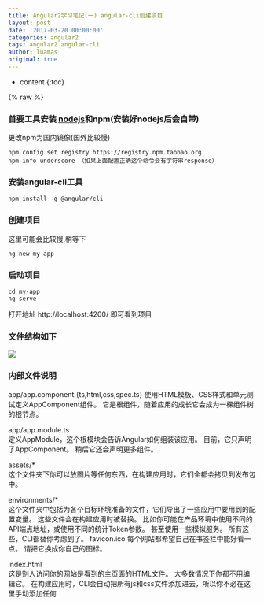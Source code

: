 ```yaml
---
title: Angular2学习笔记(一) angular-cli创建项目
layout: post
date: '2017-03-20 00:00:00'
categories: angular2
tags: angular2 angular-cli
author: luamas
original: true
---
```


* content
{:toc}

{% raw %}
### 首要工具安装 [nodejs](https://nodejs.org/en/)和npm(安装好nodejs后会自带)
更改npm为国内镜像(国外比较慢)

```
npm config set registry https://registry.npm.taobao.org 
npm info underscore （如果上面配置正确这个命令会有字符串response）
```



### 安装angular-cli工具

```
npm install -g @angular/cli
```

### 创建项目
这里可能会比较慢,稍等下

```
ng new my-app
```
### 启动项目

```
cd my-app
ng serve
```
打开地址 http://localhost:4200/ 即可看到项目

### 文件结构如下
![](http://luamas.github.io/images/2017/03/20/file_structure.png)

### 内部文件说明

app/app.component.{ts,html,css,spec.ts}	
使用HTML模板、CSS样式和单元测试定义AppComponent组件。 它是根组件，随着应用的成长它会成为一棵组件树的根节点。

app/app.module.ts	
定义AppModule，这个根模块会告诉Angular如何组装该应用。 目前，它只声明了AppComponent。 稍后它还会声明更多组件。

assets/*	
这个文件夹下你可以放图片等任何东西，在构建应用时，它们全都会拷贝到发布包中。

environments/*	
这个文件夹中包括为各个目标环境准备的文件，它们导出了一些应用中要用到的配置变量。 这些文件会在构建应用时被替换。 比如你可能在产品环境中使用不同的API端点地址，或使用不同的统计Token参数。 甚至使用一些模拟服务。 所有这些，CLI都替你考虑到了。
favicon.ico	
每个网站都希望自己在书签栏中能好看一点。 请把它换成你自己的图标。

index.html	
这是别人访问你的网站是看到的主页面的HTML文件。 大多数情况下你都不用编辑它。 在构建应用时，CLI会自动把所有js和css文件添加进去，所以你不必在这里手动添加任何 <script> 或 <link> 标签。

main.ts	
这是应用的主要入口点。 使用JIT compiler编译器编译本应用，并启动，使其运行在浏览器中。 你还可以使用AOT compiler编译器，而不用修改任何代码 —— 只要给ng build 或 ng serve 传入 --aot 参数就可以了。

polyfills.ts	
不同的浏览器对Web标准的支持程度也不同。 填充库（polyfill）能帮我们把这些不同点进行标准化。 你只要使用core-js 和 zone.js通常就够了，不过你也可以查看浏览器支持指南以了解更多信息。

styles.css	
这里是你的全局样式。 大多数情况下，你会希望在组件中使用局部样式，以利于维护，不过那些会影响你整个应用的样式你还是需要集中存放在这里。

test.ts	
这是单元测试的主要入口点。 它有一些你不熟悉的自定义配置，不过你并不需要编辑这里的任何东西。

tsconfig.json	
TypeScript编译器的配置文件。


### 外部文件说明

e2e/*	
在e2e/下是端到端（End-to-End）测试。 它们不在src/下，是因为端到端测试实际上和应用是相互独立的，它只适用于测试你的应用而已。 这也就是为什么它会拥有自己的tsconfig.json。

node_modules/...	
Node.js创建了这个文件夹，并且把package.json中列举的所有第三方模块都放在其中。

.editorconfig	
给你的编辑器看的一个简单配置文件，它用来确保参与你项目的每个人都具有基本的编辑器配置。 大多数的编辑器都支持.editorconfig文件，详情参见 http://editorconfig.org 。

.gitignore	
一个Git的配置文件，用来确保某些自动生成的文件不会被提交到源码控制系统中。

angular-cli.json	
Angular-CLI的配置。 在这个文件中，你可以设置一系列默认值，还能配置当构件项目时应该排除哪些文件。 要了解更多，请参阅Angular-CLI的官方文档。

karma.conf.js	
给Karma的单元测试配置，当运行ng test时会用到它。

package.json	
npm配置文件，其中列出了项目使用到的第三方依赖包。 你还可以在这里添加自己的自定义脚本。

protractor.conf.js	
给Protractor使用的端到端测试配置文件，当运行ng e2e的时候会用到它。

README.md	
项目的基础文档，预先写入了CLI命令的信息。 别忘了用项目文档改进它，以便每个查看此仓库的人都能据此构建出你的应用。

tslint.json	
给TSLint和Codelyzer用的配置信息，当运行ng lint时会用到。 Lint功能可以帮你保持代码风格的统一。
{% endraw %}